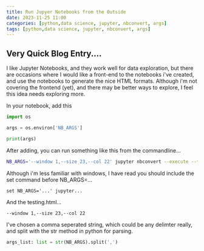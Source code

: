 ```yaml
---
title: Run Jupyer Notebooks from the Outside
date: 2023-11-25 11:00
categories: [python,data science, jupyter, nbconvert, args]
tags: [python,data science, jupyter, nbconvert, args]
---
```


## Very Quick Blog Entry....

I like Jupyter Notebooks, and they work well for data exploration, but there are occasions where I would like a front-end to the notebooks i've created, and use the notebooks to generate the nice HTML formats. Although i'm not covering the frontend (yet), and there may be better ways to explore, I feel this idea needs exploring more.

In your notebook, add this

```python
import os

args = os.environ['NB_ARGS']

print(args)
```

After adding, you can run something like this from the commandline...

```bash
NB_ARGS='--window 1,--size 23,--col 22' jupyter nbconvert --execute --to html --template lab new_notebook.ipynb --no-input --theme dark --output testing.html
```

Although i'm less familiar with windows, I have read you should include the set command before NB_ARGS=...

```windows
set NB_ARGS='...' jupyter...
```

And the testing.html...

```
--window 1,--size 23,--col 22
```

I've chosen a comma seperated string, which could be any delimter really, and split with the str method in python for parsing.

```python
args_list: list = str(NB_ARGS).split(',')
```
